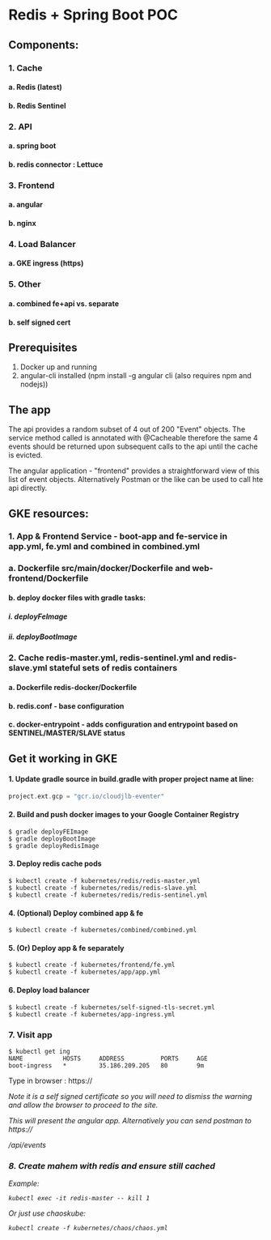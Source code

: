 # Redis + Spring Boot POC

## Components:
### 1. Cache
####  a. Redis (latest)
####  b. Redis Sentinel
### 2. API
#### a. spring boot
#### b. redis connector : Lettuce
### 3. Frontend
#### a. angular
#### b. nginx
### 4. Load Balancer
#### a. GKE ingress (https)
### 5. Other
#### a. combined fe+api vs. separate
#### b. self signed cert

## Prerequisites
1.  Docker up and running
2.  angular-cli installed (npm install -g angular cli (also requires npm and nodejs))

## The app

The api provides a random subset of 4 out of 200 "Event" objects.
The service method called is annotated with @Cacheable therefore the same 4 events should be returned
upon subsequent calls to the api until the cache is evicted.

The angular application - "frontend" provides a straightforward view of this list of event objects.  Alternatively Postman or the like can be
used to call hte api directly.

## GKE resources:
### 1. App & Frontend Service - boot-app and fe-service in app.yml, fe.yml and combined in combined.yml
###  a. Dockerfile src/main/docker/Dockerfile and web-frontend/Dockerfile
#### b. deploy docker files with gradle tasks:
##### i. deployFeImage
##### ii. deployBootImage
### 2. Cache redis-master.yml, redis-sentinel.yml and redis-slave.yml stateful sets of redis containers
#### a. Dockerfile redis-docker/Dockerfile
#### b. redis.conf - base configuration
#### c. docker-entrypoint - adds configuration and entrypoint based on SENTINEL/MASTER/SLAVE status

## Get it working in GKE

#### 1. Update gradle source in build.gradle with proper project name at line:
```groovy
project.ext.gcp = "gcr.io/cloudjlb-eventer"
```
#### 2. Build and push docker images to your Google Container Registry
```
$ gradle deployFEImage
$ gradle deployBootImage
$ gradle deployRedisImage
```
#### 3. Deploy redis cache pods
```
$ kubectl create -f kubernetes/redis/redis-master.yml
$ kubectl create -f kubernetes/redis/redis-slave.yml
$ kubectl create -f kubernetes/redis/redis-sentinel.yml
```

#### 4. (Optional) Deploy combined app & fe
```
$ kubectl create -f kubernetes/combined/combined.yml
```

#### 5. (Or) Deploy app & fe separately
```
$ kubectl create -f kubernetes/frontend/fe.yml
$ kubectl create -f kubernetes/app/app.yml
```
#### 6. Deploy load balancer
```
$ kubectl create -f kubernetes/self-signed-tls-secret.yml
$ kubectl create -f kubernetes/app-ingress.yml
```
### 7. Visit app

```
$ kubectl get ing
NAME           HOSTS     ADDRESS          PORTS     AGE
boot-ingress   *         35.186.209.205   80        9m
```
Type in browser : https://<ADDRESS above>
Note it is a self signed certificate so you will need to dismiss the warning and allow the browser to proceed to the site.

This will present the angular app.  Alternatively you can send postman to
https://<ADDRESS above>/api/events

### 8. Create mahem with redis and ensure still cached
Example:
```
kubectl exec -it redis-master -- kill 1
```
Or just use chaoskube:
```
kubectl create -f kubernetes/chaos/chaos.yml
```
